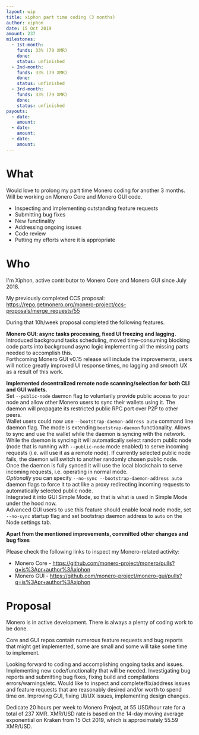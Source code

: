 ```yaml
---
layout: wip
title: xiphon part time coding (3 months)
author: xiphon
date: 15 Oct 2019
amount: 237
milestones:
  - 1st-month:
    funds: 33% (79 XMR)
    done:
    status: unfinished
  - 2nd-month:
    funds: 33% (79 XMR)
    done:
    status: unfinished
  - 3rd-month:
    funds: 33% (79 XMR)
    done:
    status: unfinished
payouts:
  - date:
    amount:
  - date:
    amount:
  - date:
    amount:
---
```


# What

Would love to prolong my part time Monero coding for another 3 months.  
Will be working on Monero Core and Monero GUI code.  
* Inspecting and implementing outstanding feature requests
* Submitting bug fixes
* New functinality
* Addressing ongoing issues
* Code review
* Putting my efforts where it is appropriate

# Who

I'm Xiphon, active contributor to Monero Core and Monero GUI since July 2018.  

My previously completed CCS proposal: https://repo.getmonero.org/monero-project/ccs-proposals/merge_requests/55  

During that 10h/week proposal completed the following features.

**Monero GUI: async tasks processing, fixed UI freezing and lagging.**  
Introduced background tasks scheduling, moved time-consuming blocking code parts into background async logic implementing all the missing parts needed to accomplish this.  
Forthcoming Monero GUI v0.15 release will include the improvements, users will notice greatly improved UI response times, no lagging and smooth UX as a result of this work.  

**Implemented decentralized remote node scanning/selection for both CLI and GUI wallets.**  
Set `--public-node` daemon flag to voluntarily provide public access to your node and allow other Monero users to sync their wallets using it. The daemon will propagate its restricted public RPC port over P2P to other peers.  
Wallet users could now use `--bootstrap-daemon-address auto` command line daemon flag. The mode is extending `bootstrap-daemon` functionality. Allows to sync and use the wallet while the daemon is syncing with the network.  
While the daemon is syncing it will automatically select random public node (node that is running with `--public-node` mode enabled) to serve incoming requests (i.e. will use it as a remote node). If currently selected public node fails, the daemon will switch to another randomly chosen public node.  
Once the daemon is fully synced it will use the local blockchain to serve incoming requests, i.e. operating in normal mode.  
*Optionally* you can specify `--no-sync --bootstrap-daemon-address auto` daemon flags to force it to act like a proxy redirecting incoming requests to automatically selected public node.  
Integrated it into GUI Simple Mode, so that is what is used in Simple Mode under the hood now.  
Advanced GUI users to use this feature should enable local node mode, set `--no-sync` startup flag and set bootstrap daemon address to `auto` on the Node settings tab.

**Apart from the mentioned improvements, committed other changes and bug fixes**

Please check the following links to inspect my Monero-related activity:  
- Monero Core - https://github.com/monero-project/monero/pulls?q=is%3Apr+author%3Axiphon
- Monero GUI - https://github.com/monero-project/monero-gui/pulls?q=is%3Apr+author%3Axiphon

# Proposal

Monero is in active development. There is always a plenty of coding work to be done.

Core and GUI repos contain numerous feature requests and bug reports that might get implemented, some are small and some will take some time to implement.

Looking forward to coding and accomplishing ongoing tasks and issues. Implementing new code/functionality that will be needed. Investigating bug reports and submitting bug fixes, fixing build and compilations errors/warnings/etc. Would like to inspect and complete/fix/address issues and feature requests that are reasonably desired and/or worth to spend time on.  Improving GUI, fixing UI/UX issues, implementing design changes.

Dedicate 20 hours per week to Monero Project, at 55 USD/hour rate for a total of 237 XMR. XMR/USD rate is based on the 14-day moving average exponential on Kraken from 15 Oct 2019, which is approximately 55.59 XMR/USD.
